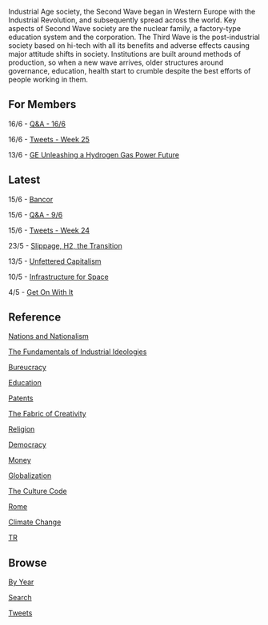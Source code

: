 
Industrial Age society, the Second Wave began in Western Europe with
the Industrial Revolution, and subsequently spread across the
world. Key aspects of Second Wave society are the nuclear family, a
factory-type education system and the corporation. The Third Wave is
the post-industrial society based on hi-tech with all its benefits and
adverse effects causing major attitude shifts in society. Institutions
are built around methods of production, so when a new wave arrives,
older structures around governance, education, health start to crumble
despite the best efforts of people working in them.

## For Members

16/6 - [Q&A - 16/6](https://thirdwave-members.herokuapp.com/view/qa-1606.md)

16/6 - [Tweets - Week 25](https://thirdwave-members.herokuapp.com/view/week25.md)

13/6 - [GE Unleashing a Hydrogen Gas Power Future](https://thirdwave-members.herokuapp.com/view/ge-h2.md)

## Latest

15/6 - [Bancor](/2019/06/bancor.md)

15/6 - [Q&A - 9/6](/2019/06/qa-0906.md)

15/6 - [Tweets - Week 24](/tweets/2019/week24.md)

23/5 - [Slippage, H2, the Transition](/2019/05/slippage.md)

13/5 - [Unfettered Capitalism](/2019/05/unfettered.md)

10/5 - [Infrastructure for Space](/2019/05/oneill.md)

4/5 - [Get On With It](/2019/05/geton.md)

## Reference

[Nations and Nationalism](/2013/02/allegiance-of-peon.md)

[The Fundamentals of Industrial Ideologies](/2011/04/fundamentals-of-industrial-ideologies.md)

[Bureucracy](/2011/02/bureucracy.md)

[Education](2017/09/education.md)

[Patents](/2018/09/patents.md)

[The Fabric of Creativity](/2012/05/fabric-of-creativity.md)

[Religion](/2015/04/q-274.md)

[Democracy](/2016/11/democracy.md)

[Money](/2018/05/quantity-theory-of-money.md)

[Globalization](/2018/09/the-myth-of-liberal-international-order.md)

[The Culture Code](/2014/06/the-culture-code.md)

[Rome](/2017/12/rome.md)

[Climate Change](/2018/12/climate.md)

[TR](../tr)

## Browse

[By Year](years.md)

[Search](search.html)

[Tweets](/tweets/README.md)

